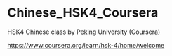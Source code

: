 # Chinese_HSK4_Coursera
 HSK4 Chinese class by Peking University (Coursera)

https://www.coursera.org/learn/hsk-4/home/welcome
